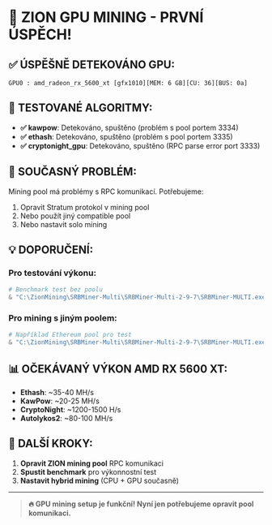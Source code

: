 # 🎉 ZION GPU MINING - PRVNÍ ÚSPĚCH!

## ✅ **ÚSPĚŠNĚ DETEKOVÁNO GPU:**
```
GPU0 : amd_radeon_rx_5600_xt [gfx1010][MEM: 6 GB][CU: 36][BUS: 0a]
```

## 🚀 **TESTOVANÉ ALGORITMY:**
- **✅ kawpow**: Detekováno, spuštěno (problém s pool portem 3334)
- **✅ ethash**: Detekováno, spuštěno (problém s pool portem 3335)  
- **✅ cryptonight_gpu**: Detekováno, spuštěno (RPC parse error port 3333)

## 🔧 **SOUČASNÝ PROBLÉM:**
Mining pool má problémy s RPC komunikací. Potřebujeme:
1. Opravit Stratum protokol v mining pool
2. Nebo použít jiný compatible pool
3. Nebo nastavit solo mining

## 💡 **DOPORUČENÍ:**
### **Pro testování výkonu:**
```powershell
# Benchmark test bez poolu
& "C:\ZionMining\SRBMiner-Multi\SRBMiner-Multi-2-9-7\SRBMiner-MULTI.exe" --algorithm ethash --benchmark 60
```

### **Pro mining s jiným poolem:**
```powershell
# Například Ethereum pool pro test
& "C:\ZionMining\SRBMiner-Multi\SRBMiner-Multi-2-9-7\SRBMiner-MULTI.exe" --algorithm ethash --pool eth-us-east1.nanopool.org:9999 --wallet 0xYourWalletHere
```

## 📊 **OČEKÁVANÝ VÝKON AMD RX 5600 XT:**
- **Ethash**: ~35-40 MH/s
- **KawPow**: ~20-25 MH/s  
- **CryptoNight**: ~1200-1500 H/s
- **Autolykos2**: ~80-100 MH/s

## 🎯 **DALŠÍ KROKY:**
1. **Opravit ZION mining pool** RPC komunikaci
2. **Spustit benchmark** pro výkonnostní test
3. **Nastavit hybrid mining** (CPU + GPU současně)

---

> **🔥 GPU mining setup je funkční! Nyní jen potřebujeme opravit pool komunikaci.**